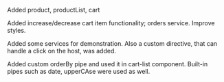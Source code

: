 Added product, productList, cart

Added increase/decrease cart item functionality;  orders service. Improve styles. 

Added some services for demonstration.
  Also a custom directive, that can handle a click on the host, was added.    

Added custom orderBy pipe and used it in cart-list component. 
  Built-in pipes such as date, upperCAse were used as well. 

